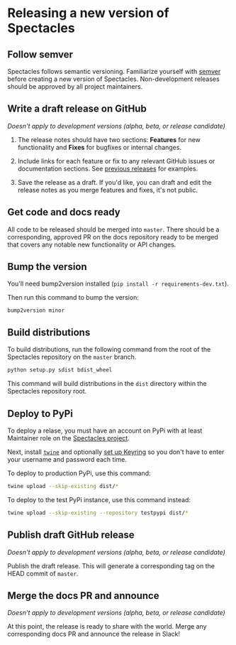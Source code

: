 # Releasing a new version of Spectacles

## Follow semver
Spectacles follows semantic versioning. Familiarize yourself with [semver](https://semver.org/) before creating a new version of Spectacles. Non-development releases should be approved by all project maintainers.

## Write a draft release on GitHub
*Doesn't apply to development versions (alpha, beta, or release candidate)*

1. The release notes should have two sections: **Features** for new functionality and **Fixes** for bugfixes or internal changes.

1. Include links for each feature or fix to any relevant GitHub issues or documentation sections. See [previous releases](https://github.com/spectacles-ci/spectacles/releases/tag/v0.1.1) for examples.

1. Save the release as a draft. If you'd like, you can draft and edit the release notes as you merge features and fixes, it's not public.

## Get code and docs ready

All code to be released should be merged into `master`. There should be a corresponding, approved PR on the docs repository ready to be merged that covers any notable new functionality or API changes.

## Bump the version

You'll need bump2version installed (`pip install -r requirements-dev.txt`).

Then run this command to bump the version:
```
bump2version minor
```

## Build distributions
To build distributions, run the following command from the root of the Spectacles repository on the `master` branch.

```bash
python setup.py sdist bdist_wheel
```

This command will build distributions in the `dist` directory within the Spectacles repository root.

## Deploy to PyPi
To deploy a relase, you must have an account on PyPi with at least Maintainer role on the [Spectacles project](https://pypi.org/manage/project/spectacles/collaboration/).

Next, install [`twine`](https://twine.readthedocs.io/en/latest/#installation) and optionally [set up Keyring](https://twine.readthedocs.io/en/latest/#keyring-support) so you don't have to enter your username and password each time.

To deploy to production PyPi, use this command:
```bash
twine upload --skip-existing dist/*
```

To deploy to the test PyPi instance, use this command instead:
```bash
twine upload --skip-existing --repository testpypi dist/*
```

## Publish draft GitHub release
*Doesn't apply to development versions (alpha, beta, or release candidate)*

Publish the draft release. This will generate a corresponding tag on the HEAD commit of `master`.

## Merge the docs PR and announce
*Doesn't apply to development versions (alpha, beta, or release candidate)*

At this point, the release is ready to share with the world. Merge any corresponding docs PR and announce the release in Slack!